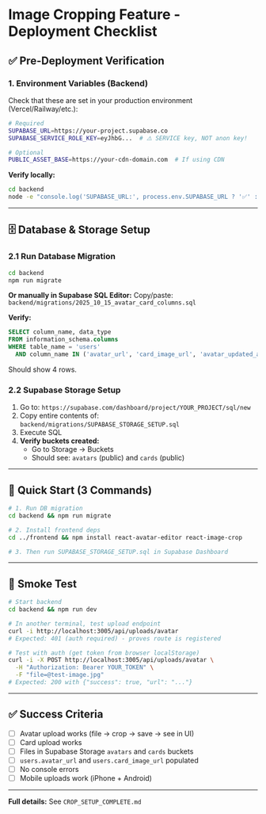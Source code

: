 # Image Cropping Feature - Deployment Checklist

## ✅ Pre-Deployment Verification

### 1. Environment Variables (Backend)

Check that these are set in your production environment (Vercel/Railway/etc.):

```bash
# Required
SUPABASE_URL=https://your-project.supabase.co
SUPABASE_SERVICE_ROLE_KEY=eyJhbG...  # ⚠️ SERVICE key, NOT anon key!

# Optional
PUBLIC_ASSET_BASE=https://your-cdn-domain.com  # If using CDN
```

**Verify locally:**
```bash
cd backend
node -e "console.log('SUPABASE_URL:', process.env.SUPABASE_URL ? '✅' : '❌'); console.log('SERVICE_KEY:', process.env.SUPABASE_SERVICE_ROLE_KEY ? '✅' : '❌')"
```

---

## 🗄️ Database & Storage Setup

### 2.1 Run Database Migration

```bash
cd backend
npm run migrate
```

**Or manually in Supabase SQL Editor:**
Copy/paste: `backend/migrations/2025_10_15_avatar_card_columns.sql`

**Verify:**
```sql
SELECT column_name, data_type
FROM information_schema.columns
WHERE table_name = 'users'
  AND column_name IN ('avatar_url', 'card_image_url', 'avatar_updated_at', 'card_image_updated_at');
```

Should show 4 rows.

### 2.2 Supabase Storage Setup

1. Go to: `https://supabase.com/dashboard/project/YOUR_PROJECT/sql/new`
2. Copy entire contents of: `backend/migrations/SUPABASE_STORAGE_SETUP.sql`
3. Execute SQL
4. **Verify buckets created:**
   - Go to Storage → Buckets
   - Should see: `avatars` (public) and `cards` (public)

---

## 🚀 Quick Start (3 Commands)

```bash
# 1. Run DB migration
cd backend && npm run migrate

# 2. Install frontend deps
cd ../frontend && npm install react-avatar-editor react-image-crop

# 3. Then run SUPABASE_STORAGE_SETUP.sql in Supabase Dashboard
```

---

## 🧪 Smoke Test

```bash
# Start backend
cd backend && npm run dev

# In another terminal, test upload endpoint
curl -i http://localhost:3005/api/uploads/avatar
# Expected: 401 (auth required) - proves route is registered

# Test with auth (get token from browser localStorage)
curl -i -X POST http://localhost:3005/api/uploads/avatar \
  -H "Authorization: Bearer YOUR_TOKEN" \
  -F "file=@test-image.jpg"
# Expected: 200 with {"success": true, "url": "..."}
```

---

## ✅ Success Criteria

- [ ] Avatar upload works (file → crop → save → see in UI)
- [ ] Card upload works
- [ ] Files in Supabase Storage `avatars` and `cards` buckets
- [ ] `users.avatar_url` and `users.card_image_url` populated
- [ ] No console errors
- [ ] Mobile uploads work (iPhone + Android)

---

**Full details:** See `CROP_SETUP_COMPLETE.md`
